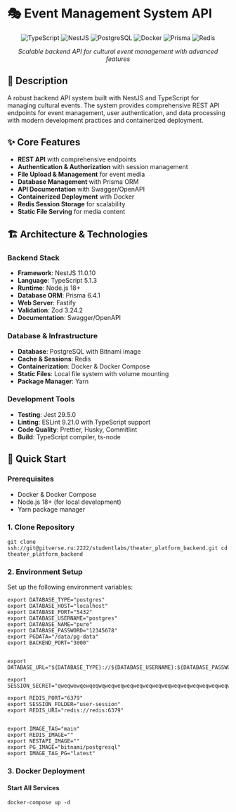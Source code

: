 # 🎭 Event Management System API

<div align="center">

![TypeScript](https://img.shields.io/badge/TypeScript-007ACC?style=for-the-badge&logo=typescript&logoColor=white)
![NestJS](https://img.shields.io/badge/NestJS-E0234E?style=for-the-badge&logo=nestjs&logoColor=white)
![PostgreSQL](https://img.shields.io/badge/PostgreSQL-316192?style=for-the-badge&logo=postgresql&logoColor=white)
![Docker](https://img.shields.io/badge/Docker-2496ED?style=for-the-badge&logo=docker&logoColor=white)
![Prisma](https://img.shields.io/badge/Prisma-3982CE?style=for-the-badge&logo=Prisma&logoColor=white)
![Redis](https://img.shields.io/badge/Redis-DC382D?style=for-the-badge&logo=redis&logoColor=white)

*Scalable backend API for cultural event management with advanced features*

</div>

## 📖 Description

A robust backend API system built with NestJS and TypeScript for managing cultural events. The system provides comprehensive REST API endpoints for event management, user authentication, and data processing with modern development practices and containerized deployment.

## ✨ Core Features

- **REST API** with comprehensive endpoints
- **Authentication & Authorization** with session management
- **File Upload & Management** for event media
- **Database Management** with Prisma ORM
- **API Documentation** with Swagger/OpenAPI
- **Containerized Deployment** with Docker
- **Redis Session Storage** for scalability
- **Static File Serving** for media content

## 🏗️ Architecture & Technologies

### Backend Stack
- **Framework**: NestJS 11.0.10
- **Language**: TypeScript 5.1.3
- **Runtime**: Node.js 18+
- **Database ORM**: Prisma 6.4.1
- **Web Server**: Fastify
- **Validation**: Zod 3.24.2
- **Documentation**: Swagger/OpenAPI

### Database & Infrastructure
- **Database**: PostgreSQL with Bitnami image
- **Cache & Sessions**: Redis
- **Containerization**: Docker & Docker Compose
- **Static Files**: Local file system with volume mounting
- **Package Manager**: Yarn

### Development Tools
- **Testing**: Jest 29.5.0
- **Linting**: ESLint 9.21.0 with TypeScript support
- **Code Quality**: Prettier, Husky, Commitlint
- **Build**: TypeScript compiler, ts-node

## 🚀 Quick Start

### Prerequisites
- Docker & Docker Compose
- Node.js 18+ (for local development)
- Yarn package manager

### 1. Clone Repository
```aiignore
git clone ssh://git@gitverse.ru:2222/studentlabs/theater_platform_backend.git cd theater_platform_backend
```

### 2. Environment Setup

Set up the following environment variables:

```aiignore
export DATABASE_TYPE="postgres"
export DATABASE_HOST="localhost"
export DATABASE_PORT="5432"
export DATABASE_USERNAME="postgres"
export DATABASE_NAME="pure"
export DATABASE_PASSWORD="12345678"
export PGDATA="/data/pg-data"
export BACKEND_PORT="3000"


export DATABASE_URL="${DATABASE_TYPE}://${DATABASE_USERNAME}:${DATABASE_PASSWORD}@${DATABASE_HOST}:${DATABASE_PORT}/${DATABASE_NAME}"

export SESSION_SECRET="qweqwewqewqeqwqweqweqweqweqweqweqweqweqweqweqweqweqweqweqweqweqweqweqweqweqweqweqweeqewwqeqewqweqweqweqweqweqweqweqweqweqweqweqweqweqweqweqweqweqweqweqwewqeqweqwqwe"

export REDIS_PORT="6379"
export SESSION_FOLDER="user-session"
export REDIS_URI="redis://redis:6379"


export IMAGE_TAG="main"
export REDIS_IMAGE=""
export NESTAPI_IMAGE=""
export PG_IMAGE="bitnami/postgresql"
export IMAGE_TAG_PG="latest"
```

### 3. Docker Deployment

#### Start All Services
```aiignore
docker-compose up -d
```
